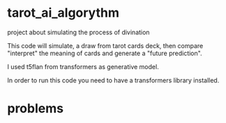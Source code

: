 # tarot_ai_algorythm
project about simulating the process of divination

This code will simulate, a draw from tarot cards deck, then compare "interpret" the meaning of cards and generate a "future prediction".

I used t5flan from transformers as generative model.

In order to run this code you need to have a transformers library installed.

# problems
